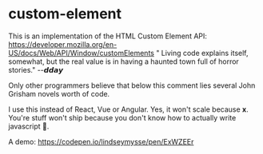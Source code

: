 # custom-element

This is an implementation of the HTML Custom Element API: https://developer.mozilla.org/en-US/docs/Web/API/Window/customElements
" Living code explains itself, somewhat, but the real value is in having a haunted town full of horror stories."
  --𝙙𝙙𝙖𝙮
  
Only other programmers believe that below this comment lies several John Grisham novels worth of code.

I use this instead of React, Vue or Angular. Yes, it won't scale because __x__. You're stuff won't ship because
you don't know how to actually write javascript 🤷.

A demo:
https://codepen.io/lindseymysse/pen/ExWZEEr
